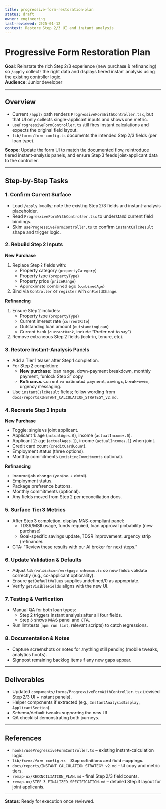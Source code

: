 ```yaml
---
title: progressive-form-restoration-plan
status: draft
owner: engineering
last-reviewed: 2025-01-12
context: Restore Step 2/3 UI and instant analysis
---
```


# Progressive Form Restoration Plan
**Goal**: Reinstate the rich Step 2/3 experience (new purchase & refinancing) so `/apply` collects the right data and displays tiered instant analysis using the existing controller logic.  
**Audience**: Junior developer

---

## Overview
- Current `/apply` path renders `ProgressiveFormWithController.tsx`, but that UI only collects single-applicant inputs and shows one metric.
- `useProgressiveFormController.ts` still fires instant calculations and expects the original field layout.
- `lib/forms/form-config.ts` documents the intended Step 2/3 fields (per loan type).

**Scope**: Update the form UI to match the documented flow, reintroduce tiered instant-analysis panels, and ensure Step 3 feeds joint-applicant data to the controller.

---

## Step-by-Step Tasks

### 1. Confirm Current Surface
- Load `/apply` locally; note the existing Step 2/3 fields and instant-analysis placeholder.
- Read `ProgressiveFormWithController.tsx` to understand current field bindings.
- Skim `useProgressiveFormController.ts` to confirm `instantCalcResult` shape and trigger logic.

### 2. Rebuild Step 2 Inputs
**New Purchase**
1. Replace Step 2 fields with:
   - Property category (`propertyCategory`)
   - Property type (`propertyType`)
   - Property price (`priceRange`)
   - Approximate combined age (`combinedAge`)
2. Bind via `Controller` or `register` with `onFieldChange`.

**Refinancing**
1. Ensure Step 2 includes:
   - Property type (`propertyType`)
   - Current interest rate (`currentRate`)
   - Outstanding loan amount (`outstandingLoan`)
   - Current bank (`currentBank`, include “Prefer not to say”)
2. Remove extraneous Step 2 fields (lock-in, tenure, etc).

### 3. Restore Instant-Analysis Panels
- Add a Tier 1 teaser after Step 1 completion.
- For Step 2 completion:
  - **New purchase**: loan range, down-payment breakdown, monthly payment, “unlock Step 3” copy.
  - **Refinance**: current vs estimated payment, savings, break-even, urgency messaging.
- Use `instantCalcResult` fields; follow wording from `docs/reports/INSTANT_CALCULATION_STRATEGY_v2.md`.

### 4. Recreate Step 3 Inputs
**New Purchase**
- Toggle: single vs joint applicant.
- Applicant 1: age (`actualAges.0`), income (`actualIncomes.0`).
- Applicant 2: age (`actualAges.1`), income (`actualIncomes.1`) when joint.
- Credit card count (`creditCardCount`).
- Employment status (three options).
- Monthly commitments (`existingCommitments` optional).

**Refinancing**
- Income/job change (yes/no + detail).
- Employment status.
- Package preference buttons.
- Monthly commitments (optional).
- Any fields moved from Step 2 per reconciliation docs.

### 5. Surface Tier 3 Metrics
- After Step 3 completion, display MAS-compliant panel:
  - TDSR/MSR usage, funds required, loan approval probability (new purchase).
  - Goal-specific savings update, TDSR improvement, urgency strip (refinance).
- CTA: “Review these results with our AI broker for next steps.”

### 6. Update Validation & Defaults
- Adjust `lib/validation/mortgage-schemas.ts` so new fields validate correctly (e.g., co-applicant optionality).
- Ensure `getDefaultValues` supplies undefined/0 as appropriate.
- Verify `getVisibleFields` aligns with the new UI.

### 7. Testing & Verification
- Manual QA for both loan types:
  - Step 2 triggers instant analysis after all four fields.
  - Step 3 shows MAS panel and CTA.
- Run lint/tests (`npm run lint`, relevant scripts) to catch regressions.

### 8. Documentation & Notes
- Capture screenshots or notes for anything still pending (mobile tweaks, analytics hooks).
- Signpost remaining backlog items if any new gaps appear.

---

## Deliverables
- Updated `components/forms/ProgressiveFormWithController.tsx` (revised Step 2/3 UI + instant panels).
- Helper components if extracted (e.g., `InstantAnalysisDisplay`, `ApplicantSection`).
- Schema/default tweaks supporting the new UI.
- QA checklist demonstrating both journeys.

---

## References
- `hooks/useProgressiveFormController.ts` – existing instant-calculation logic.
- `lib/forms/form-config.ts` – Step definitions and field mappings.
- `docs/reports/INSTANT_CALCULATION_STRATEGY_v2.md` – UI copy and metric tiers.
- `remap-ux/RECONCILIATION_PLAN.md` – final Step 2/3 field counts.
- `remap-ux/STEP_3_FINALIZED_SPECIFICATION.md` – detailed Step 3 layout for joint applicants.

---

**Status**: Ready for execution once reviewed.
